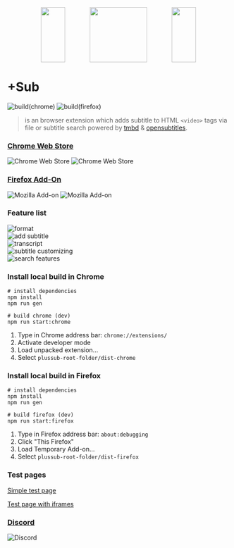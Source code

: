 <div align="center">
<img width="33%" height="125" src="https://via.placeholder.com/15/5bc0de/000000?text=+"><img width="130" height="125" src="https://github.com/plussub/plussub/blob/master/src/res/icons/plussub.png?raw=true"><img width="33%" height="125" src="https://via.placeholder.com/15/5bc0de/000000?text=+">
</div>


# +Sub
![build(chrome)](https://github.com/plussub/plussub/workflows/build%20and%20deploy(chrome)/badge.svg)
![build(firefox)](https://github.com/plussub/plussub/workflows/build%20and%20deploy(firefox)/badge.svg)

> is an browser extension which adds subtitle to HTML `<video>` tags via file or subtitle search powered by [tmbd](https://www.themoviedb.org/) & [opensubtitles](https://opensubtitles.org).

### [Chrome Web Store](https://chrome.google.com/webstore/detail/%20sub/lpobdmdfgjokempajoobgfdnhjbjlnpm)

![Chrome Web Store](https://img.shields.io/chrome-web-store/stars/lpobdmdfgjokempajoobgfdnhjbjlnpm?color=%235bc0de)
![Chrome Web Store](https://img.shields.io/chrome-web-store/users/lpobdmdfgjokempajoobgfdnhjbjlnpm?color=%235bc0de)

### [Firefox Add-On](https://addons.mozilla.org/en-US/firefox/addon/plussub/)
![Mozilla Add-on](https://img.shields.io/amo/stars/plussub?color=%235bc0de)
![Mozilla Add-on](https://img.shields.io/amo/users/plussub?color=%235bc0de)


### Feature list
![format](https://img.shields.io/badge/format-.vtt_.srt_.ssa_.ass-5bc0de) <br>
![add subtitle](https://img.shields.io/badge/add_subtitle_via-file--dialog_file--dropzone_search-5bc0de) <br>
![transcript](https://img.shields.io/badge/transcript-jump--to--timepoint_copy--subtitle--with--shift--left--click_highlight--current--showed--subtitle-5bc0de) <br>
![subtitle customizing](https://img.shields.io/badge/subtitle_customizing-offset--time_font--size_font--color_background--color_position-5bc0de) <br>
![search features](https://img.shields.io/badge/search_features-hearing--impaired--filter_episode--filter_season--filter-5bc0de) <br>

### Install local build in Chrome
```
# install dependencies
npm install
npm run gen

# build chrome (dev)
npm run start:chrome
```

1) Type in Chrome address bar: `chrome://extensions/`
2) Activate developer mode
3) Load unpacked extension...
4) Select `plussub-root-folder/dist-chrome`

### Install local build in Firefox
```
# install dependencies
npm install
npm run gen

# build firefox (dev)
npm run start:firefox
```

1) Type in Firefox address bar: `about:debugging`
2) Click "This Firefox"
3) Load Temporary Add-on...
4) Select `plussub-root-folder/dist-firefox`


### Test pages
[Simple test page](https://plussub-test-page.netlify.app/)

[Test page with iframes](https://plussub-test-iframe.netlify.app/)

### [Discord](https://discord.gg/sEEeu5r9Nb) 
![Discord](https://img.shields.io/discord/761820390254706709?color=%235bc0de)

